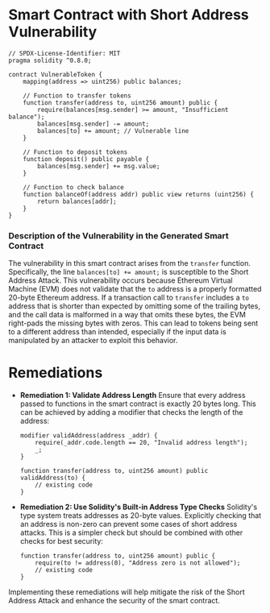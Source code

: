 # Smart Contract with Short Address Vulnerability

```solidity
// SPDX-License-Identifier: MIT
pragma solidity ^0.8.0;

contract VulnerableToken {
    mapping(address => uint256) public balances;

    // Function to transfer tokens
    function transfer(address to, uint256 amount) public {
        require(balances[msg.sender] >= amount, "Insufficient balance");
        balances[msg.sender] -= amount;
        balances[to] += amount; // Vulnerable line
    }

    // Function to deposit tokens
    function deposit() public payable {
        balances[msg.sender] += msg.value;
    }

    // Function to check balance
    function balanceOf(address addr) public view returns (uint256) {
        return balances[addr];
    }
}
```

### Description of the Vulnerability in the Generated Smart Contract
The vulnerability in this smart contract arises from the `transfer` function. Specifically, the line `balances[to] += amount;` is susceptible to the Short Address Attack. This vulnerability occurs because Ethereum Virtual Machine (EVM) does not validate that the `to` address is a properly formatted 20-byte Ethereum address. If a transaction call to `transfer` includes a `to` address that is shorter than expected by omitting some of the trailing bytes, and the call data is malformed in a way that omits these bytes, the EVM right-pads the missing bytes with zeros. This can lead to tokens being sent to a different address than intended, especially if the input data is manipulated by an attacker to exploit this behavior.

# Remediations

- **Remediation 1: Validate Address Length**
  Ensure that every address passed to functions in the smart contract is exactly 20 bytes long. This can be achieved by adding a modifier that checks the length of the address:

  ```solidity
  modifier validAddress(address _addr) {
      require(_addr.code.length == 20, "Invalid address length");
      _;
  }

  function transfer(address to, uint256 amount) public validAddress(to) {
      // existing code
  }
  ```

- **Remediation 2: Use Solidity's Built-in Address Type Checks**
  Solidity's type system treats addresses as 20-byte values. Explicitly checking that an address is non-zero can prevent some cases of short address attacks. This is a simpler check but should be combined with other checks for best security:

  ```solidity
  function transfer(address to, uint256 amount) public {
      require(to != address(0), "Address zero is not allowed");
      // existing code
  }
  ```

Implementing these remediations will help mitigate the risk of the Short Address Attack and enhance the security of the smart contract.